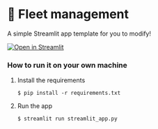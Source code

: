 # 🎈 Fleet management

A simple Streamlit app template for you to modify!

[![Open in Streamlit](https://static.streamlit.io/badges/streamlit_badge_black_white.svg)](https://fleet-management.streamlit.app/)
### How to run it on your own machine

1. Install the requirements

   ```
   $ pip install -r requirements.txt
   ```

2. Run the app

   ```
   $ streamlit run streamlit_app.py
   ```
